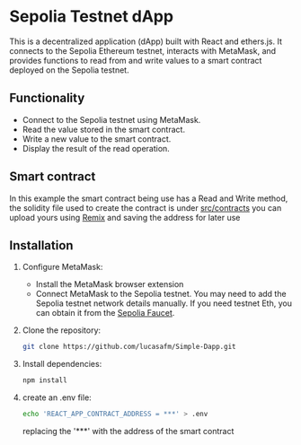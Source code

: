 # Sepolia Testnet dApp

This is a decentralized application (dApp) built with React and ethers.js. It connects to the Sepolia Ethereum testnet, interacts with MetaMask, and provides functions to read from and write values to a smart contract deployed on the Sepolia testnet.

## Functionality

- Connect to the Sepolia testnet using MetaMask.
- Read the value stored in the smart contract.
- Write a new value to the smart contract.
- Display the result of the read operation.

## Smart contract

In this example the smart contract being use has a Read and Write method, the solidity file used to create the contract is under [src/contracts](./src/contracts/Contract.sol) you can upload yours using [Remix](http://remix.ethereum.org/) and saving the address for later use

## Installation

1. Configure MetaMask:
    - Install the MetaMask browser extension
    - Connect MetaMask to the Sepolia testnet. You may need to add the Sepolia testnet network details manually. If you need testnet Eth, you can obtain it from the [Sepolia Faucet](https://sepoliafaucet.com/).

2. Clone the repository:

   ```bash
   git clone https://github.com/lucasafm/Simple-Dapp.git
   ```
3. Install dependencies:
    ```bash
    npm install
    ```
4. create an .env file:
    ```bash
    echo 'REACT_APP_CONTRACT_ADDRESS = ***' > .env
    ```
    replacing the '***' with the address of the smart contract
